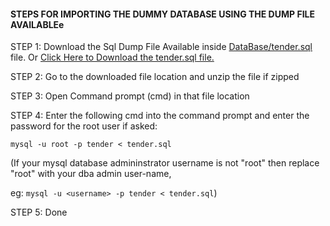 #### STEPS FOR IMPORTING THE DUMMY DATABASE USING THE DUMP FILE AVAILABLEe

STEP 1: Download the Sql Dump File Available inside <a href="https://github.com/shashirajraja/Tender-Management-System/blob/master/DataBase/tender.sql">DataBase/tender.sql</a> file. Or <a href="https://downgit.github.io/#/home?url=https://github.com/shashirajraja/Tender-Management-System/blob/master/DataBase/tender.sql">Click Here to Download the tender.sql file.</a>

STEP 2: Go to the downloaded file location and unzip the file if zipped

STEP 3: Open Command prompt (cmd) in that file location 

STEP 4: Enter the following cmd into the command prompt and enter the password for the root user if asked:

```mysql -u root -p tender < tender.sql``` 

(If your mysql database admininstrator username is not "root" then replace "root" with your dba admin user-name,

eg: ```mysql -u <username> -p tender < tender.sql```)

STEP 5: Done
